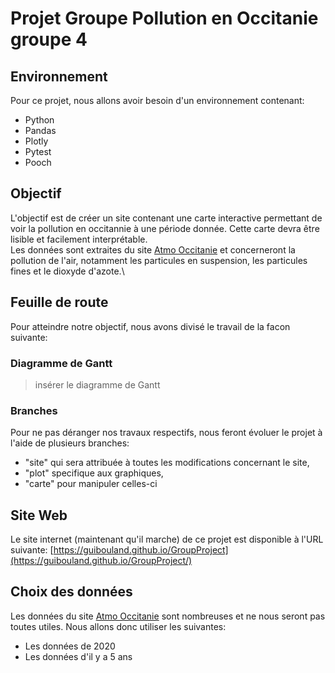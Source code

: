 # Projet Groupe Pollution en Occitanie groupe 4
## Environnement
Pour ce projet, nous allons avoir besoin d'un environnement contenant:
- Python
- Pandas
- Plotly
- Pytest
- Pooch

## Objectif
L'objectif est de créer un site contenant une carte interactive permettant de voir la pollution en occitannie à une période donnée. Cette carte devra être lisible et facilement interprétable.\
Les données sont extraites du site [Atmo Occitanie](https://data-atmo-occitanie.opendata.arcgis.com/pages/liste-des-flux) et concerneront la pollution de l'air, notamment les particules en suspension, les particules fines et le dioxyde d'azote.\
## Feuille de route
Pour atteindre notre objectif, nous avons divisé le travail de la facon suivante: 
### Diagramme de Gantt
>insérer le diagramme de Gantt
### Branches
Pour ne pas déranger nos travaux respectifs, nous feront évoluer le projet à l'aide de plusieurs branches:
- "site" qui sera attribuée à toutes les modifications concernant le site,
- "plot" specifique aux graphiques,
- "carte" pour manipuler celles-ci
## Site Web
Le site internet (maintenant qu'il marche) de ce projet est disponible à l'URL suivante: [https://guibouland.github.io/GroupProject](https://guibouland.github.io/GroupProject/)

## Choix des données
Les données du site [Atmo Occitanie](https://data-atmo-occitanie.opendata.arcgis.com/pages/liste-des-flux) sont nombreuses et ne nous seront pas toutes utiles. Nous allons donc utiliser les suivantes:
- Les données de 2020
- Les données d'il y a 5 ans
